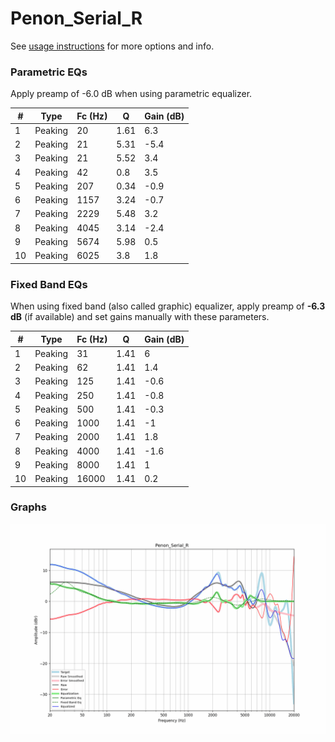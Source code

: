 # Penon_Serial_R
See [usage instructions](https://github.com/jaakkopasanen/AutoEq#usage) for more options and info.

### Parametric EQs
Apply preamp of -6.0 dB when using parametric equalizer.

|   # | Type    |   Fc (Hz) |    Q |   Gain (dB) |
|-----|---------|-----------|------|-------------|
|   1 | Peaking |        20 | 1.61 |         6.3 |
|   2 | Peaking |        21 | 5.31 |        -5.4 |
|   3 | Peaking |        21 | 5.52 |         3.4 |
|   4 | Peaking |        42 | 0.8  |         3.5 |
|   5 | Peaking |       207 | 0.34 |        -0.9 |
|   6 | Peaking |      1157 | 3.24 |        -0.7 |
|   7 | Peaking |      2229 | 5.48 |         3.2 |
|   8 | Peaking |      4045 | 3.14 |        -2.4 |
|   9 | Peaking |      5674 | 5.98 |         0.5 |
|  10 | Peaking |      6025 | 3.8  |         1.8 |

### Fixed Band EQs
When using fixed band (also called graphic) equalizer, apply preamp of **-6.3 dB** (if available) and set gains manually with these parameters.

|   # | Type    |   Fc (Hz) |    Q |   Gain (dB) |
|-----|---------|-----------|------|-------------|
|   1 | Peaking |        31 | 1.41 |         6   |
|   2 | Peaking |        62 | 1.41 |         1.4 |
|   3 | Peaking |       125 | 1.41 |        -0.6 |
|   4 | Peaking |       250 | 1.41 |        -0.8 |
|   5 | Peaking |       500 | 1.41 |        -0.3 |
|   6 | Peaking |      1000 | 1.41 |        -1   |
|   7 | Peaking |      2000 | 1.41 |         1.8 |
|   8 | Peaking |      4000 | 1.41 |        -1.6 |
|   9 | Peaking |      8000 | 1.41 |         1   |
|  10 | Peaking |     16000 | 1.41 |         0.2 |

### Graphs
![](./Penon_Serial_R.png)
